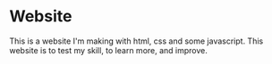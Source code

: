 # Website

This is a website I'm making with html, css and some javascript. This website is to test my skill, to learn more, and improve.